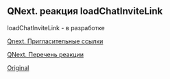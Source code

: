 ## QNext. реакция loadChatInviteLink

loadChatInviteLink - в разработке



[Qnext. Пригласительные ссылки](/docs-test/_export/admin/invitelink-about)

[QNext. Перечень реакции](/docs-test/_export/reactions)
  
[Original](https://telegra.ph/QNext-admin-reaction-loadChatInviteLink-09-25)